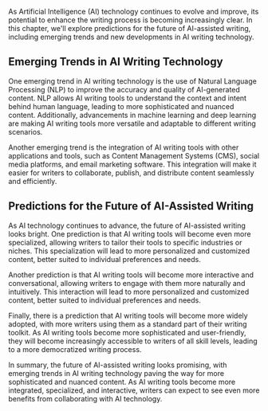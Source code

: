 
As Artificial Intelligence (AI) technology continues to evolve and improve, its potential to enhance the writing process is becoming increasingly clear. In this chapter, we'll explore predictions for the future of AI-assisted writing, including emerging trends and new developments in AI writing technology.

Emerging Trends in AI Writing Technology
----------------------------------------

One emerging trend in AI writing technology is the use of Natural Language Processing (NLP) to improve the accuracy and quality of AI-generated content. NLP allows AI writing tools to understand the context and intent behind human language, leading to more sophisticated and nuanced content. Additionally, advancements in machine learning and deep learning are making AI writing tools more versatile and adaptable to different writing scenarios.

Another emerging trend is the integration of AI writing tools with other applications and tools, such as Content Management Systems (CMS), social media platforms, and email marketing software. This integration will make it easier for writers to collaborate, publish, and distribute content seamlessly and efficiently.

Predictions for the Future of AI-Assisted Writing
-------------------------------------------------

As AI technology continues to advance, the future of AI-assisted writing looks bright. One prediction is that AI writing tools will become even more specialized, allowing writers to tailor their tools to specific industries or niches. This specialization will lead to more personalized and customized content, better suited to individual preferences and needs.

Another prediction is that AI writing tools will become more interactive and conversational, allowing writers to engage with them more naturally and intuitively. This interaction will lead to more personalized and customized content, better suited to individual preferences and needs.

Finally, there is a prediction that AI writing tools will become more widely adopted, with more writers using them as a standard part of their writing toolkit. As AI writing tools become more sophisticated and user-friendly, they will become increasingly accessible to writers of all skill levels, leading to a more democratized writing process.

In summary, the future of AI-assisted writing looks promising, with emerging trends in AI writing technology paving the way for more sophisticated and nuanced content. As AI writing tools become more integrated, specialized, and interactive, writers can expect to see even more benefits from collaborating with AI technology.
